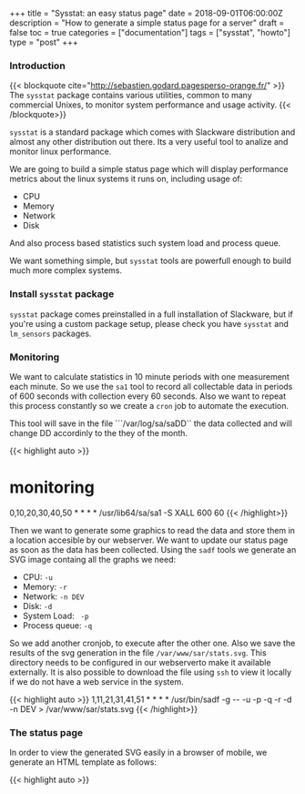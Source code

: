 +++
title = "Sysstat: an easy status page"
date = 2018-09-01T06:00:00Z
description = "How to generate a simple status page for a server"
draft = false
toc = true
categories = ["documentation"]
tags = ["sysstat", "howto"]
type = "post"
+++


### Introduction

{{< blockquote cite="http://sebastien.godard.pagesperso-orange.fr/" >}}
The ```sysstat``` package contains various utilities, common to many commercial Unixes, to monitor system performance and usage activity.
{{< /blockquote>}}

```sysstat``` is a standard package which comes with Slackware distribution and almost any other distribution out there. Its a very useful tool to analize and monitor linux performance.

We are going to build a simple status page which will display performance metrics about the linux systems it runs on, including usage of:

 -  CPU
 - Memory
 - Network
 - Disk

And also process based statistics such system load and process queue.

We want something simple, but ```sysstat``` tools are powerfull enough to build much more complex systems.

### Install ```sysstat``` package

```sysstat``` package comes preinstalled in a full installation of Slackware, but if you're using a custom package setup, please check you have ```sysstat``` and ```lm_sensors``` packages.

### Monitoring 

We want to calculate statistics in 10 minute periods with one measurement each minute. So we use the ```sa1``` tool to record all collectable data in periods of 600 seconds with collection every 60 seconds. Also we want to repeat this process constantly so we create a ```cron``` job to automate the execution.

This tool will save in the file ```/var/log/sa/saDD`` the data collected and will change DD accordinly to the they of the month. 

{{< highlight auto >}}
# monitoring
0,10,20,30,40,50 * * * * /usr/lib64/sa/sa1 -S XALL 600 60
{{< /highlight>}}


Then we want to generate some graphics to read the data and store them in a location accesible by our webserver. We want to update our status page as soon as the data has been collected. Using the ```sadf``` tools we generate an SVG image containg all the graphs we need:

 - CPU: ```-u``` 
 - Memory: ```-r```
 - Network: ```-n DEV```
 - Disk: ```-d```
 - System Load: ``` -p```
 - Process queue: ```-q```
 
 So we add another cronjob, to execute after the other one. Also we save the results of the svg generation in the file ```/var/www/sar/stats.svg```. This directory needs to be configured in our webserverto make it available externally. It is also possible to download the file using ```ssh``` to view it locally if we do not have a web service in the system.
 
{{< highlight auto >}}
1,11,21,31,41,51 * * * * /usr/bin/sadf -g -- -u -p -q -r -d -n DEV > /var/www/sar/stats.svg
{{< /highlight>}}

### The status page

In order to view the generated SVG easily in a browser of mobile, we generate an HTML template as follows:

{{< highlight auto >}}
<!doctype html>
<html class="no-js" lang="">                                                                                                                          

<head>                                                                                                                                                
  <meta charset="utf-8">                                                                                                                              
  <meta http-equiv="x-ua-compatible" content="ie=edge">                                                                                               
  <title>Linux Sysstat Page</title>                                                                                                                   
  <meta name="description" content="">                                                                                                                
  <meta name="viewport" content="width=device-width, initial-scale=1, shrink-to-fit=no">                                                              
  <style>                                                                                                                                             
    .svg-container {                                                                                                                                  
      display: inline-block;                                                                                                                          
      vertical-align: middle;                                                                                                                         
    }                                                                                                                                                 
    .svg-content {                                                                                                                                    
      display: inline-block;                                                                                                                          
      top: 0;                                                                                                                                         
      left: 0;                                                                                                                                        
    }                                                                                                                                                 
  </style>                                                                                                                                            
</head>                                                                                                                                               

<body>                                                                                                                                                
  <!--[if lte IE 9]>                                                                                                                                  
    <p class="browserupgrade">You are using an <strong>outdated</strong> browser. Please <a href="https://browsehappy.com/">upgrade your browser</a> t
o improve your experience and security.</p>                                                                                                           
  <![endif]-->                                                                                                                                        

<div class="svg-container">                                                                                                                           
  <object type="image/svg+xml" data="stats.svg" width="1024px" height="9000px" class="svg-content">                                                   
  </object>                                                                                                                                           
</div>                                                                                                                                                

</body>                                                                                                                                               

</html> 
{{< /highlight>}}

And save it as ```/var/www/sar/index.html```. 

The size specified in the SVG object was generated taking into account our output from the ```sadf``` tool. It might change if your options change, so update it accordingly.

### Resources
 - [Demo](https://sar.slackware.es)
 - [Home page](http://sebastien.godard.pagesperso-orange.fr/)
 - [systsat tutorial](http://sebastien.godard.pagesperso-orange.fr/tutorial.html)


